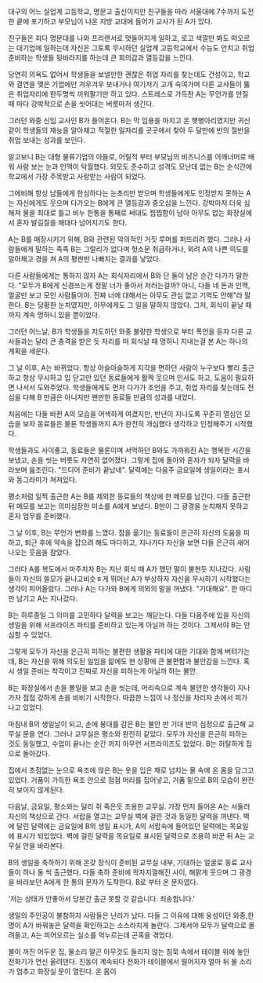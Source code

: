 대구의 어느 실업계 고등학교, 명문고 출신이지만 친구들을 따라 서울대에 7수까지 도전한 끝에 포기하고 부모님이 나온 지방 교대에 들어가 교사가 된 A가 있다.

친구들은 죄다 명문대를 나와 프리랜서로 멋들어지게 일하고, 로고 색깔만 봐도 떠오르는 대기업에 일하는데 자신은 그토록 무시하던 실업계 고등학교에서 수능도 안치고 취업준비하는 학생들 뒷바라지를 하는데 큰 회의감과 열등감을 느낀다.

당연히 의욕도 없어서 학생들을 보낼만한 괜찮은 취업 자리를 찾는데도 건성이고, 학교와 결연을 맺은 기업에만 겨우겨우 보내거나 여기저기 고개 숙여가며 다른 교사들이 뚫은 취업자리에 한두명씩 끼워팔기만 하고 있다. 스트레스로 가득찬 A는 무언가를 만질 때 마다 강박적으로 손을 씻어대는 버릇마저 생긴다.

그러던 와중 신임 교사인 B가 들어온다. B는 막 임용을 마치고 온 햇병아리였지만 귀신같이 학생들의 재능을 알아채고 적절한 일자리를 곳곳에서 찾아 두 달만에 반의 절반을 취업 보내는 성과를 보인다.

알고보니 B는 대형 물류기업의 아들로, 어릴적 부터 부모님의 비즈니스를 어깨너머로 배워 사람 보는 눈과 인맥이 탁월했다. 외모도 준수하고 성격도 모난데 없는 B는 순식간에 학교에서 가장 주목받고 사랑받는 사람이 되었다.

그에비해 항상 남들에게 한심하다는 눈초리만 받으며 학생들에게도 인정받지 못하는 A는 자신에게도 웃으며 다가오는 B에게 큰 열등감과 증오심을 느낀다. 강박마저 더욱 심해져 물을 최대로 틀고 비누 한통을 통째로 써대도 찝찝함이 남아 아무도 없는 화장실에서 혼자 발길질을 해대다 넘어지기도 한다.

A는 B를 매장시키기 위해, B와 관련된 악의적인 거짓 루머를 퍼뜨리려 했다. 그러나 사람들에게 말하는 족족 B는 그럴리가 없다며 헛소문 취급하거나, 외려 A의 나쁜 의도를 알아채고 경을 쳐 A의 평판만 나빠지는 결과를 낳았다.

다른 사람들에게는 통하지 않자 A는 회식자리에서 B와 단 둘이 남은 순간 다가가 말한다. "모두가 B에게 신경쓰는게 정말 너가 좋아서 저러는걸까? 아니, 다들 네 돈과 인맥, 얼굴만 보고 모인 사람들이야. 진짜 너에 대해서는 아무도 관심 없고 기억도 안해"라 말한다. B는 당황한 눈치였지만, 아무에게도 그 일을 말하지 않았다. 그저, 회식이 끝날 때 까지 계속 멍하니 있을 뿐이었다.

그러던 어느날, B가 학생들을 지도하던 와중 불량한 학생으로 부터 폭언을 듣자 다른 교사들과는 달리 큰 충격을 받은 듯 자리를 떠 회식날 때 멍하니 지내는걸 본 A는 하나의 계획을 세운다.

그 날 이후, A는 바뀌었다. 항상 아슬아슬하게 지각을 면하던 사람이 누구보다 빨리 출근하고  항상 무시하고 입 닫고만 있던 동료들에게 활짝 웃으며 인사도 하고, 도움이 필요하면 나서서 도와주었다. 학생들에게도 먼저 다가가 조언을 주고, 취업 자리를 찾는데도 전심을 다해 B 만큼은 아니지만 왠만한 동료들 만큼의 성과를 내었다.

처음에는 다들 바뀐 A의 모습을 어색하게 여겼지만, 반년이 지나도록 꾸준히 열심인 모습을 보자 동료들은 물론 학생들까지 A가 완전히 개심했다 생각하고 인정해주기 시작했다.

학생들과도 사이좋고, 동료들은 물론이며 서먹하던 B와도 가까워진 A는 행복한 시간을 보냈고, 손을 씻는 버릇도 자연히 없어졌다. 그렇게 집에 돌아와 혼자가 되자 달력을 바라보며 읊조린다. "드디어 준비가 끝났네". 달력에는 다음주 금요일에 생일이라는 표시와 동그라미가 쳐져있다.

평소처럼 일찍 출근한 A는 B를 제외한 동료들의 책상에 한 메모를 남긴다. 다들 출근한 뒤 메모를 보고는 의미심장한 미소를 A에게 보냈다. B만이 그 광경을 눈치채지 못하고 혼자 업무를 준비했다.

그 날 이후, B는 무언가 변화를 느꼈다. 짐을 옮기는 동료들이 은근히 자신의 도움을 피하고, 퇴근 후에 약속을 잡으려 해도 마다하고, 지나가다 자신을 보면 다들 은근히 새어나오는 웃음을 참았다.

그러다 A를 복도에서 마주치자 B는 지난 회식 때 A가 했던 말이 불현듯 지나갔다. 사람들이 자신의 쓸모가 끝나고비슷ㅎ게 뛰어난 A가 부상하자 자신을 무시하기 시작했다는 생각이 피어올랐다. 그러나 A는 다가와 B에게 의외의 말을 꺼냈다. "기대해요". 한 마디만 남기고 A는 지나갔다.

B는 하루종일 그 의미를 고민하다 달력을 보고는 깨닫는다. 다들 다음주에 있을 자신의 생일을 위해 서프라이즈 파티를 준비하고 있는게 아닐까 하는 것이다. 그제서야 B는 안심할 수 있었다.

그렇게 모두가 자신을 은근히 피하는 불편한 생활을 파티에 대한 기대와 함께 버텨가는데, B는 자신을 위해 의도된 일임을 앎에도 현 상황에 큰 불편함과 불안감을 느낀다. 혹시 생일 준비는 착각이고 진짜로 자신을 피하는게 아닐까 하는 불안.

B는 화장실에서 손을 볼일을 보고 손을 씻는데, 머리속으로 계속 불안한 생각들이 지나가자 점점 강하게 손을 비비기 시작한다. 따끔한 느낌이 나 정신을 차리자 손에서 피가 나고 있었다.

마침내 B의 생일날이 되고, 손에 붕대를 감은 B는 불안 반 기대 반의 심정으로 출근해 교무실 문을 연다. 그러나 교무실은 평소와 완전히 같았다. 모두가 자신을 은근히 피하는 것도 동일했고, 수업이 끝나는 순간 까지 아무런 서프라이즈도 없었다. B는 허탈하게 집으로 돌아갔다.

집에서 초점없는 눈으로 욕조에 앉은 B는 옷을 입은 채로 넘치는 물 속에 온 몸을 담그고 있었다. 거품이 가득한 욕조 안으로 점점 머리를 집어넣고, 거품 밑으로 B의 모습이 완전히 보이지 않게된다.

다음날, 금요일, 평소와는 달리 쥐 죽은듯 조용한 교무실. 가장 먼저 들어온 A는 서둘러 자신의 책상으로 간다. 서랍을 열고는 교무실 벽에 걸린 것과 동일한 달력을 꺼낸다. 벽에 달린 달력에는 금요일에 B의 생일 표시가, A의 서랍속에 들어있던 달력에는 목요일에 표시가 되있었다. 벽에 걸린 달력을 목요일로 표시된 달력으로 조용히 바꾼 뒤 A는 교무실 안을 바라본다.

B의 생일을 축하하기 위해 온갖 장식이 준비된 교무실 내부, 기대하는 얼굴로 동료 교사들이 하나 둘 씩 출근했다. 다들 축하 준비에 왁자지껄해진 사이, 해맑게 웃으며 그 광경을 바라보던 A에게 한 통의 문자가 도착한다. B로 부터 온 문자였다.

'저는 상태가 안좋아서 당분간 출근 못할 것 같습니다. 죄송합니다.'

생일의 주인공이 불참하자 사람들은 난리가 났다. 다들 그 이유에 대해 웅성이던 와중,한명이 A가 바꿔놓은 달력을 확인하고는 소스라치게 놀란다. 그제서야 모두가 달력으로 몰려들고, A는 피어오르는 실소를 억누르는데 곤혹을 겪었다.

불이 꺼진 어두운 집, 물소리 말곤 아무것도 들리지 않는 침묵 속에서 테이블 위에 놓인 전화기가 연신 울려댄다. 진동이 계속되다 전화가 테이블에서 떨어지자 얼마 뒤 물 소리가 멈추고 화장실 문이 열린다. 온 몸이 